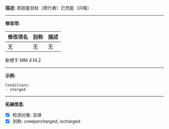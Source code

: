 **描述:** 若技能目标（爬行者）已充能（闪电）.

---

**修改项:**

| 修改项名  | 别称           | 描述                      |
| --------- | -------------- | ------------------------- |
| 无 | 无 | 无 |

新增于 MM 4.14.2

---

**示例:**

```
Conditions:
- charged
```

---

**拓展信息:**

- [x] 检测对象: 实体
- [x] 别称: creepercharged, ischarged